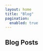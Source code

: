 ```yaml
---
layout: home
title: "Blog"
pagination:
  enabled: true
---
```


<section class="section">
  <h2>Blog Posts</h2>
  <!-- The layout home.html handles listing via paginator -->
</section>
